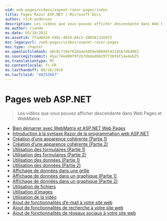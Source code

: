 ```yaml
---
uid: web-pages/videos/aspnet-razor-pages/index
title: Pages Razor ASP.NET | Microsoft Docs
author: rick-anderson
description: Les vidéos que vous pouvez afficher descendante dans Web Pages et WebMatrix.
ms.author: riande
ms.date: 05/18/2012
ms.assetid: ffad842d-548c-40c6-84c5-10858133e972
msc.legacyurl: /web-pages/videos/aspnet-razor-pages
msc.type: chapter
ms.openlocfilehash: e0c0c719ef628a4e5050e908d45421d5bfd6d983
ms.sourcegitcommit: 45ac74e400f9f2b7dbded66297730f6f14a4eb25
ms.translationtype: MT
ms.contentlocale: fr-FR
ms.lasthandoff: 08/16/2018
ms.locfileid: "48253667"
---
```

<a name="aspnet-web-pages"></a>Pages web ASP.NET
=================
> Les vidéos que vous pouvez afficher descendante dans Web Pages et WebMatrix.


- [Bien démarrer avec WebMatrix et ASP.NET Web Pages](getting-started-with-webmatrix-and-aspnet-web-pages.md)
- [Introduction à la syntaxe Razor de la programmation web ASP.NET](introduction-to-aspnet-web-programming-using-the-razor-syntax.md)
- [Création d’une apparence cohérente (Partie 1)](creating-a-consistent-look-part-1.md)
- [Création d’une apparence cohérente (Partie 2)](creating-a-consistent-look-part-2.md)
- [Utilisation des formulaires (Partie 1)](working-with-forms-part-1.md)
- [Utilisation des formulaires (Partie 2)](working-with-forms-part-2.md)
- [Utilisation des données (Partie 1)](working-with-data-part-1.md)
- [Utilisation des données (Partie 2)](working-with-data-part-2.md)
- [Affichage de données dans une grille](displaying-data-in-a-grid.md)
- [Affichage de données dans un graphique (Partie 1)](displaying-data-in-a-chart-part-1.md)
- [Affichage de données dans un graphique (Partie 2)](displaying-data-in-a-chart-part-2.md)
- [Utilisation de fichiers](working-with-files.md)
- [Utilisation d’images](working-with-images.md)
- [Utilisation de la vidéo](working-with-video.md)
- [Ajout de fonctionnalités d’e-mail à votre site web](adding-email-to-your-web-site.md)
- [Ajout de fonctionnalités de recherche à votre site web](adding-search-to-your-web-site.md)
- [Ajout de fonctionnalités de réseaux sociaux à votre site web](adding-social-networking-to-your-website.md)

